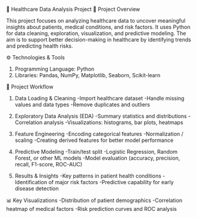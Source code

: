 🏥 Healthcare Data Analysis Project
📌 Project Overview

This project focuses on analyzing healthcare data to uncover meaningful insights about patients, medical conditions, and risk factors. It uses Python for data cleaning, exploration, visualization, and predictive modeling. The aim is to support better decision-making in healthcare by identifying trends and predicting health risks.

⚙️ Technologies & Tools
1. Programming Language: Python
2. Libraries: Pandas, NumPy, Matplotlib, Seaborn, Scikit-learn

📂 Project Workflow
1. Data Loading & Cleaning
-Import healthcare dataset
-Handle missing values and data types
-Remove duplicates and outliers

2. Exploratory Data Analysis (EDA)
-Summary statistics and distributions
-Correlation analysis
-Visualizations: histograms, bar plots, heatmaps

3. Feature Engineering
-Encoding categorical features
-Normalization / scaling
-Creating derived features for better model performance

4. Predictive Modeling
-Train/test split
-Logistic Regression, Random Forest, or other ML models
-Model evaluation (accuracy, precision, recall, F1-score, ROC-AUC)

5. Results & Insights
-Key patterns in patient health conditions
-Identification of major risk factors
-Predictive capability for early disease detection

📊 Key Visualizations
-Distribution of patient demographics
-Correlation heatmap of medical factors
-Risk prediction curves and ROC analysis

